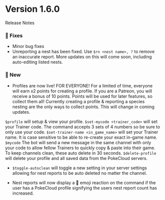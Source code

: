 # Version 1.6.0
Release Notes

### 🔸 Fixes
- Minor bug fixes
- Unreporting a nest has been fixed. Use `$rn <nest name>, ?` to remove an inaccurate report. More updates on this will come soon, including auto-editing listed nests.

### 🔹 New
- Profiles are now live! FOR EVERYONE! For a limited of time, everyone will earn x2 points for creating a profile. If you are a Patreon, you will receive a bonus of 10 points. Points will be used for later features, so collect them all! Currently creating a profile & reporting a species nesting are the only ways to collect points. This will change in coming updates.

`$profile` will setup & view your profile.
`$set-mycode <trainer_code>` will set your Trainer code. The command accepts 3 sets of 4 numbers so be sure to only use your code.
`$set-trainer-name <in_game_name>` will set your Trainer name. It is case sensitive to be able to re-create your exact in-game name.
`$mycode` The bot will send a new message in the same channel with only your code to allow fellow Trainers to quickly copy & paste into their game. To keep channels clean, these auto delete in 30 seconds.
`$delete-profile` will delete your profile and all saved data from the PokeCloud servers.

- `$toggle-autoclean` will toggle a new setting in your server settings allowing for nest reports to be auto deleted no matter the channel.

- Nest reports will now display a 👤 emoji reaction on the command if the user has a PokeCloud profile signifying the users nest report count has increased.